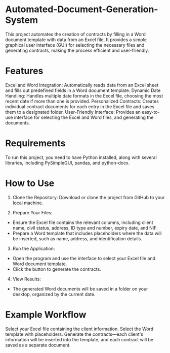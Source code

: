 # Automated-Document-Generation-System

This project automates the creation of contracts by filling in a Word document template with data from an Excel file. It provides a simple graphical user interface (GUI) for selecting the necessary files and generating contracts, making the process efficient and user-friendly.

# Features
Excel and Word Integration: Automatically reads data from an Excel sheet and fills out predefined fields in a Word document template.
Dynamic Date Handling: Handles multiple date formats in the Excel file, choosing the most recent date if more than one is provided.
Personalized Contracts: Creates individual contract documents for each entry in the Excel file and saves them to a designated folder.
User-Friendly Interface: Provides an easy-to-use interface for selecting the Excel and Word files, and generating the documents.

# Requirements
To run this project, you need to have Python installed, along with several libraries, including PySimpleGUI, pandas, and python-docx.

# How to Use

1. Clone the Repository: Download or clone the project from GitHub to your local machine.

2. Prepare Your Files:
 - Ensure the Excel file contains the relevant columns, including client name, civil status, address, ID type and number, expiry date, and NIF.
 - Prepare a Word template that includes placeholders where the data will be inserted, such as name, address, and identification details.
   
3. Run the Application:
 - Open the program and use the interface to select your Excel file and Word document template.
 - Click the button to generate the contracts.
   
4. View Results:
 - The generated Word documents will be saved in a folder on your desktop, organized by the current date.
# Example Workflow
 Select your Excel file containing the client information.
 Select the Word template with placeholders.
 Generate the contracts—each client's information will be inserted into the template, and each contract will be saved as a separate document.
